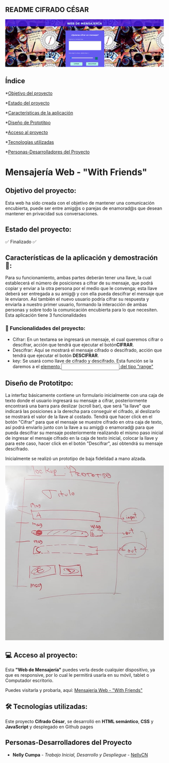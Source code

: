## README CIFRADO CÉSAR

![Título y Portada](<src/Imagenes/Portada Web Mensajeria.png>)

<!-- *[Insignias](#insignias) -->
## Índice

*[Objetivo del proyecto](#objetivo-del-proyecto)

*[Estado del proyecto](#Estado-del-proyecto)

*[Características de la aplicación](#Características-de-la-aplicación)

*[Diseño de Prototitpo](#Diseño-de-Prototitpo)

*[Acceso al proyecto](#acceso-proyecto)

*[Tecnologías utilizadas](#tecnologías-utilizadas)

*[Personas-Desarrolladores del Proyecto](#personas-desarrolladores)

# Mensajería Web - "With Friends"


## Objetivo del proyecto:

Esta web ha sido creada con el objetivo de mantener una comunicación encubierta, puede ser entre amig@s o parejas de enamorad@s que desean mantener en privacidad sus conversaciones. 

## Estado del proyecto:

:white_check_mark: Finalizado :white_check_mark:

## Características de la aplicación y demostración 🚀:

Para su funcionamiento, ambas partes deberán tener una llave, la cual establecerá el número de posiciones a cifrar de su mensaje, que podrá copiar y enviar a la otra persona por el medio que le convenga; esta llave deberá ser entregada a su amig@ y con ella pueda descifrar el mensaje que le enviaron. Así también el nuevo usuario podría cifrar su respuesta y enviarla a nuestro primer usuario, formando la interacción de ambas personas y sobre todo la comunicación encubierta para lo que necesiten.
Esta aplicación tiene 3 funcionalidades

### :hammer: Funcionalidades del proyecto:

* Cifrar: En un textarea se ingresará un mensaje, el cual queremos cifrar o descifrar, acción que tendrá que ejecutar el botón**CIFRAR**.
* Descifrar: Aquí se mostrará el mensaje cifrado o descifrado, acción que tendrá que ejecutar el botón **DESCIFRAR**.
* key: Se usará como llave de cifrado y descifrado. Esta función se la daremos a el [elemento <input> del tipo "range"](https://developer.mozilla.org/es/docs/Web/HTML/Element/input/range)

## Diseño de Prototitpo:

La interfaz básicamente contiene un formulario inicialmente con una caja de texto donde el usuario ingresará su mensaje a cifrar, posteriormente encontrará una barra para deslizar (scroll bar), que será "la llave" que indicará las posiciones a la derecha para conseguir el cifrado, al deslizarlo se mostrará el valor de la llave al costado. Tendrá que hacer click en el botón "Cifrar" para que el mensaje se muestre cifrado en otra caja de texto, así podrá enviarlo junto con la llave a su amig@ o enamorad@ para que pueda descifrar su mensaje posteriormente realizando el mismo paso inicial de ingresar el mensaje cifrado en la caja de texto inicial, colocar la llave y para este caso, hacer click en el botón "Descifrar", así obtendrá su mensaje descifrado.

Inicialmente se realizó un prototipo de baja fidelidad a mano alzada.

![Prototipo baja fidelidad](<src/Imagenes/Prototipo baja fidelidad.jpeg>)

## :computer: Acceso al proyecto:

Esta **"Web de Mensajería"** puedes verla desde cualquier dispositivo, ya que es responsive, por lo cual le permitirá usarla en su móvil, tablet o Computador escritorio.

Puedes visitarla y probarla, aquí: [Mensajería Web - "With Friends"](https://nellycn.github.io/DEV003-cipher-main/src/)

## 🛠️ Tecnologías utilizadas:

Este proyecto **Cifrado César**, se desarrolló en **HTML semántico**, **CSS** y **JavaScript** y desplegado en Github pages

## Personas-Desarrolladores del Proyecto

* **Nelly Cumpa** - *Trabajo Inicial, Desarrollo y Despliegue* - [NellyCN](https://github.com/NellyCN)